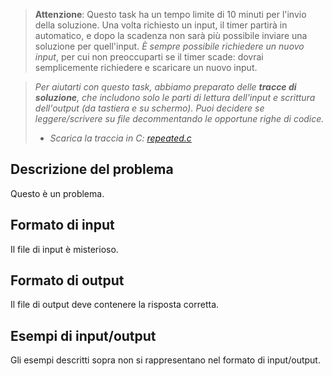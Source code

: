 > **Attenzione**: Questo task ha un tempo limite di 10 minuti per l'invio della soluzione. Una volta richiesto un input, il timer partirà in automatico, e dopo la scadenza non sarà più possibile inviare una soluzione per quell'input.
> *È sempre possibile richiedere un nuovo input*, per cui non preoccuparti se il timer scade: dovrai semplicemente richiedere e scaricare un nuovo input.

> _Per aiutarti con questo task, abbiamo preparato delle **tracce di soluzione**, che includono solo le parti di lettura dell'input e scrittura dell'output (da tastiera e su schermo). Puoi decidere se leggere/scrivere su file decommentando le opportune righe di codice._
>
> - _Scarica la traccia in C: [repeated.c](repeated.c)_

## Descrizione del problema

Questo è un problema.


## Formato di input

Il file di input è misterioso.


## Formato di output

Il file di output deve contenere la risposta corretta.


## Esempi di input/output

Gli esempi descritti sopra non si rappresentano nel formato di input/output.
